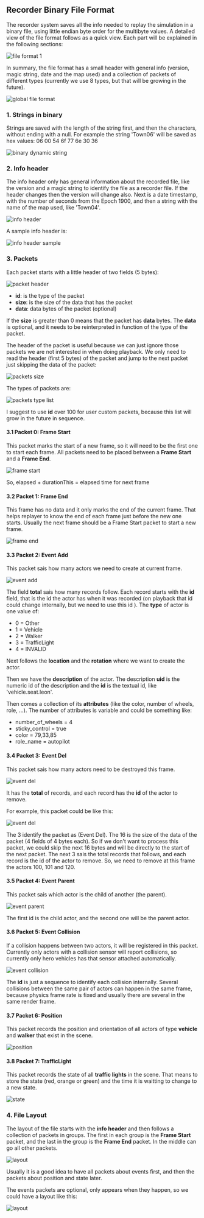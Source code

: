 ## Recorder Binary File Format

The recorder system saves all the info needed to replay the simulation in a binary file, using little endian byte order for the multibyte values. A detailed view of the file format follows as a quick view. Each part will be explained in the following sections:

![file format 1](img/RecorderFileFormat1.png)

In summary, the file format has a small header with general info (version, magic string, date and the map used) and a collection of packets of different types (currently we use 8 types, but that will be growing in the future).

![global file format](img/RecorderFileFormat3.png)

### 1. Strings in binary

Strings are saved with the length of the string first, and then the characters, without ending with a null. For example the string 'Town06' will be saved as hex values: 06 00 54 6f 77 6e 30 36


![binary dynamic string](img/RecorderString.png)

### 2. Info header


The info header only has general information about the recorded file, like the version and a magic string to identify the file as a recorder file. If the header changes then the version will change also. Next is a date timestamp, with the number of seconds from the Epoch 1900, and then a string with the name of the map used, like 'Town04'.

![info header](img/RecorderInfoHeader.png)

A sample info header is:

![info header sample](img/RecorderHeader.png)


### 3. Packets

Each packet starts with a little header of two fields (5 bytes):

![packet header](img/RecorderPacketHeader.png)

* **id**: is the type of the packet
* **size**: is the size of the data that has the packet
* **data**: data bytes of the packet (optional)

If the **size** is greater than 0 means that the packet has **data** bytes. The **data** is optional, and it needs to be reinterpreted in function of the type of the packet.

The header of the packet is useful because we can just ignore those packets we are not interested in when doing playback. We only need to read the header (first 5 bytes) of the packet and jump to the next packet just skipping the data of the packet:

![packets size](img/RecorderPackets.png)

The types of packets are:

![packets type list](img/RecorderPacketsList.png)

I suggest to use **id** over 100 for user custom packets, because this list will grow in the future in sequence.

#### 3.1 Packet 0: Frame Start

This packet marks the start of a new frame, so it will need to be the first one to start each frame. All packets need to be placed between a **Frame Start** and a **Frame End**.

![frame start](img/RecorderFrameStart.png)

So, elapsed + durationThis = elapsed time for next frame

#### 3.2 Packet 1: Frame End

This frame has no data and it only marks the end of the current frame. That helps replayer to know the end of each frame just before the new one starts.
Usually the next frame should be a Frame Start packet to start a new frame.

![frame end](img/RecorderFrameEnd.png)

#### 3.3 Packet 2: Event Add

This packet sais how many actors we need to create at current frame.

![event add](img/RecorderEventAdd.png)

The field **total** sais how many records follow. Each record starts with the **id** field, that is the id the actor has when it was recorded (on playback that id could change internally, but we need to use this id ). The **type** of actor is one value of:

  * 0 = Other
  * 1 = Vehicle
  * 2 = Walker
  * 3 = TrafficLight
  * 4 = INVALID

Next follows the **location** and the **rotation** where we want to create the actor.

Then we have the **description** of the actor. The description **uid** is the numeric id of the description and the **id** is the textual id, like 'vehicle.seat.leon'.

Then comes a collection of its **attributes** (like the color, number of wheels, role, ...). The number of attributes is variable and could be something like:

* number_of_wheels = 4
* sticky_control = true
* color = 79,33,85
* role_name = autopilot

#### 3.4 Packet 3: Event Del

This packet sais how many actors need to be destroyed this frame.

![event del](img/RecorderEventDel.png)

It has the **total** of records, and each record has the **id** of the actor to remove.

For example, this packet could be like this:

![event del](img/RecorderPacketSampleEventDel.png)

The 3 identify the packet as (Event Del). The 16 is the size of the data of the packet (4 fields of 4 bytes each). So if we don't want to process this packet, we could skip the next 16 bytes and will be directly to the start of the next packet.
The next 3 sais the total records that follows, and each record is the id of the actor to remove. So, we need to remove at this frame the actors 100, 101 and 120.

#### 3.5 Packet 4: Event Parent

This packet sais which actor is the child of another (the parent).

![event parent](img/RecorderEventParent.png)

The first id is the child actor, and the second one will be the parent actor.

#### 3.6 Packet 5: Event Collision

If a collision happens between two actors, it will be registered in this packet. Currently only actors with a collision sensor will report collisions, so currently only hero vehicles has that sensor attached automatically.

![event collision](img/RecorderCollision.png)

The **id** is just a sequence to identify each collision internally.
Several collisions between the same pair of actors can happen in the same frame, because physics frame rate is fixed and usually there are several in the same render frame.

#### 3.7 Packet 6: Position

This packet records the position and orientation of all actors of type **vehicle** and **walker** that exist in the scene.

![position](img/RecorderPosition.png)

#### 3.8 Packet 7: TrafficLight

This packet records the state of all **traffic lights** in the scene. That means to store the state (red, orange or green) and the time it is waitting to change to a new state.

![state](img/RecorderTrafficLight.png)


### 4. File Layout

The layout of the file starts with the **info header** and then follows a collection of packets in groups. The first in each group is the **Frame Start** packet, and the last in the group is the **Frame End** packet. In the middle can go all other packets.

![layout](img/RecorderLayout.png)

Usually it is a good idea to have all packets about events first, and then the packets about position and state later.

The events packets are optional, only appears when they happen, so we could have a layout like this:

![layout](img/RecorderLayoutSample.png)


